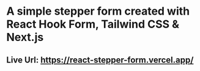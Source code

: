 # A simple stepper form created with React Hook Form, Tailwind CSS & Next.js

## Live Url: https://react-stepper-form.vercel.app/

